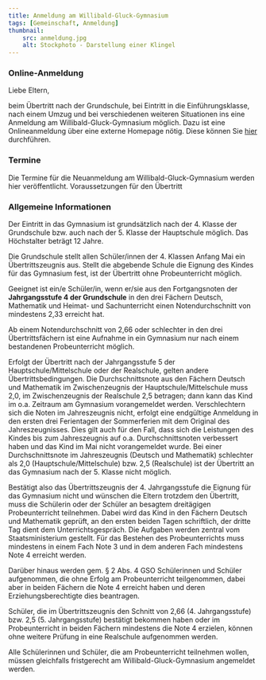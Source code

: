 ```yaml
---
title: Anmeldung am Willibald-Gluck-Gymnasium
tags: [Gemeinschaft, Anmeldung]
thumbnail: 
    src: anmeldung.jpg
    alt: Stockphoto - Darstellung einer Klingel
---
```


### Online-Anmeldung

Liebe Eltern,

beim Übertritt nach der Grundschule, bei Eintritt in die Einführungsklasse, nach einem Umzug und bei verschiedenen weiteren Situationen ins eine Anmeldung am Willibald-Gluck-Gymnasium möglich. Dazu ist eine Onlineanmeldung über eine externe Homepage nötig. Diese können Sie <a href="https://www.schulantrag.de/?sch=0223">hier</a> durchführen.

### Termine

Die Termine für die Neuanmeldung am Willibald-Gluck-Gymnasium werden hier veröffentlicht. Voraussetzungen für den Übertritt


### Allgemeine Informationen

Der Eintritt in das Gymnasium ist grundsätzlich nach der 4. Klasse der Grundschule bzw. auch nach der 5. Klasse der Hauptschule möglich. Das Höchstalter beträgt 12 Jahre.

Die Grundschule stellt allen Schüler/innen der 4. Klassen Anfang Mai ein Übertrittszeugnis aus. Stellt die abgebende Schule die Eignung des Kindes für das Gymnasium fest, ist der Übertritt ohne Probeunterricht möglich.

Geeignet ist ein/e Schüler/in, wenn er/sie aus den Fortgangsnoten der **Jahrgangsstufe 4 der Grundschule** in den drei Fächern Deutsch, Mathematik und Heimat- und Sachunterricht einen Notendurchschnitt von mindestens 2,33 erreicht hat.

Ab einem Notendurchschnitt von 2,66 oder schlechter in den drei Übertrittsfächern ist eine Aufnahme in ein Gymnasium nur nach einem bestandenen Probeunterricht möglich.

Erfolgt der Übertritt nach der Jahrgangsstufe 5 der Hauptschule/Mittelschule oder der Realschule, gelten andere Übertrittsbedingungen. Die Durchschnittsnote aus den Fächern Deutsch und Mathematik im Zwischenzeugnis der Hauptschule/Mittelschule muss 2,0, im Zwischenzeugnis der Realschule 2,5 betragen; dann kann das Kind im o.a. Zeitraum am Gymnasium vorangemeldet werden. Verschlechtern sich die Noten im Jahreszeugnis nicht, erfolgt eine endgültige Anmeldung in den ersten drei Ferientagen der Sommerferien mit dem Original des Jahreszeugnisses. Dies gilt auch für den Fall, dass sich die Leistungen des Kindes bis zum Jahreszeugnis auf o.a. Durchschnittsnoten verbessert haben und das Kind im Mai nicht vorangemeldet wurde. Bei einer Durchschnittsnote im Jahreszeugnis (Deutsch und Mathematik) schlechter als 2,0 (Hauptschule/Mittelschule) bzw. 2,5 (Realschule) ist der Übertritt an das Gymnasium nach der 5. Klasse nicht möglich.

Bestätigt also das Übertrittszeugnis der 4. Jahrgangsstufe die Eignung für das Gymnasium nicht und wünschen die Eltern trotzdem den Übertritt, muss die Schülerin oder der Schüler an besagtem dreitägigen Probeunterricht teilnehmen. Dabei wird das Kind in den Fächern Deutsch und Mathematik geprüft, an den ersten beiden Tagen schriftlich, der dritte Tag dient dem Unterrichtsgespräch. Die Aufgaben werden zentral vom Staatsministerium gestellt. Für das Bestehen des Probeunterrichts muss mindestens in einem Fach Note 3 und in dem anderen Fach mindestens Note 4 erreicht werden.

Darüber hinaus werden gem. § 2 Abs. 4 GSO Schülerinnen und Schüler aufgenommen, die ohne Erfolg am Probeunterricht teilgenommen, dabei aber in beiden Fächern die Note 4 erreicht haben und deren Erziehungsberechtigte dies beantragen.

Schüler, die im Übertrittszeugnis den Schnitt von 2,66 (4. Jahrgangsstufe) bzw. 2,5 (5. Jahrgangsstufe) bestätigt bekommen haben oder im Probeunterricht in beiden Fächern mindestens die Note 4 erzielen, können ohne weitere Prüfung in eine Realschule aufgenommen werden.

Alle Schülerinnen und Schüler, die am Probeunterricht teilnehmen
wollen, müssen gleichfalls fristgerecht am Willibald-Gluck-Gymnasium
angemeldet werden.